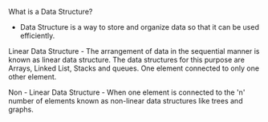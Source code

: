 
What is a Data Structure?
- Data Structure is a way to store and organize data so that it can be used efficiently. 

Linear Data Structure - The arrangement of data in the sequential manner is known as linear data structure. The data structures for this purpose are Arrays, Linked List, Stacks and queues. One element connected to only one other element.

Non - Linear Data Structure - When one element is connected to the 'n' number of elements known as non-linear data structures like trees and graphs.
